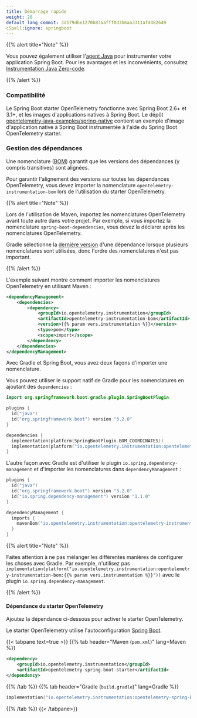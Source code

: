 ```yaml
---
title: Démarrage rapide
weight: 20
default_lang_commit: 3d179dbe1270b83aafff0d3b6aa3311afd482649
cSpell:ignore: springboot
---
```


{{% alert title="Note" %}}

Vous pouvez également utiliser l'[agent Java](../../agent) pour instrumenter
votre application Spring Boot. Pour les avantages et les inconvénients,
consultez [Instrumentation Java Zero-code](..).

{{% /alert %}}

### Compatibilité

Le Spring Boot starter OpenTelemetry fonctionne avec Spring Boot 2.6+ et 3.1+,
et les images d'applications natives à Spring Boot. Le dépôt
[opentelemetry-java-examples/spring-native](https://github.com/open-telemetry/opentelemetry-java-examples/tree/main/spring-native)
contient un exemple d'image d'application native à Spring Boot instrumentée à
l'aide du Spring Boot OpenTelemetry starter.

### Gestion des dépendances

Une nomenclature
([BOM](https://maven.apache.org/guides/introduction/introduction-to-dependency-mechanism.html#bill-of-materials-bom-poms))
garantit que les versions des dépendances (y compris transitives) sont alignées.

Pour garantir l'alignement des versions sur toutes les dépendances
OpenTelemetry, vous devez importer la nomenclature
`opentelemetry-instrumentation-bom` lors de l'utilisation du starter
OpenTelemetry.

{{% alert title="Note" %}}

Lors de l'utilisation de Maven, importez les nomenclatures OpenTelemetry avant
toute autre dans votre projet. Par exemple, si vous importez la nomenclature
`spring-boot-dependencies`, vous devez la déclarer après les nomenclatures
OpenTelemetry.

Gradle sélectionne la
[dernière version](https://docs.gradle.org/current/userguide/dependency_resolution.html#2_perform_conflict_resolution)
d'une dépendance lorsque plusieurs nomenclatures sont utilisées, donc l'ordre
des nomenclatures n'est pas important.

{{% /alert %}}

L'exemple suivant montre comment importer les nomenclatures OpenTelemetry en
utilisant Maven :

```xml
<dependencyManagement>
    <dependencies>
        <dependency>
            <groupId>io.opentelemetry.instrumentation</groupId>
            <artifactId>opentelemetry-instrumentation-bom</artifactId>
            <version>{{% param vers.instrumentation %}}</version>
            <type>pom</type>
            <scope>import</scope>
        </dependency>
    </dependencies>
</dependencyManagement>
```

Avec Gradle et Spring Boot, vous avez deux façons d'importer une nomenclature.

Vous pouvez utiliser le support natif de Gradle pour les nomenclatures en
ajoutant des `dependencies` :

```kotlin
import org.springframework.boot.gradle.plugin.SpringBootPlugin

plugins {
  id("java")
  id("org.springframework.boot") version "3.2.O"
}

dependencies {
  implementation(platform(SpringBootPlugin.BOM_COORDINATES))
  implementation(platform("io.opentelemetry.instrumentation:opentelemetry-instrumentation-bom:{{% param vers.instrumentation %}}"))
}
```

L'autre façon avec Gradle est d'utiliser le plugin
`io.spring.dependency-management` et d'importer les nomenclatures dans
`dependencyManagement` :

```kotlin
plugins {
  id("java")
  id("org.springframework.boot") version "3.2.O"
  id("io.spring.dependency-management") version "1.1.0"
}

dependencyManagement {
  imports {
    mavenBom("io.opentelemetry.instrumentation:opentelemetry-instrumentation-bom:{{% param vers.instrumentation %}}")
  }
}
```

{{% alert title="Note" %}}

Faites attention à ne pas mélanger les différentes manières de configurer les
choses avec Gradle. Par exemple, n'utilisez pas
`implementation(platform("io.opentelemetry.instrumentation:opentelemetry-instrumentation-bom:{{% param vers.instrumentation %}}"))`
avec le plugin `io.spring.dependency-management`.

{{% /alert %}}

#### Dépendance du starter OpenTelemetry

Ajoutez la dépendance ci-dessous pour activer le starter OpenTelemetry.

Le starter OpenTelemetry utilise l'autoconfiguration
[Spring Boot](https://docs.spring.io/spring-boot/reference/using/auto-configuration.html).

{{< tabpane text=true >}} {{% tab header="Maven (`pom.xml`)" lang=Maven %}}

```xml
<dependency>
    <groupId>io.opentelemetry.instrumentation</groupId>
    <artifactId>opentelemetry-spring-boot-starter</artifactId>
</dependency>
```

{{% /tab %}} {{% tab header="Gradle (`build.gradle`)" lang=Gradle %}}

```kotlin
implementation("io.opentelemetry.instrumentation:opentelemetry-spring-boot-starter")
```

{{% /tab %}} {{< /tabpane>}}
